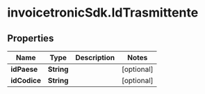 # invoicetronicSdk.IdTrasmittente

## Properties

Name | Type | Description | Notes
------------ | ------------- | ------------- | -------------
**idPaese** | **String** |  | [optional] 
**idCodice** | **String** |  | [optional] 


